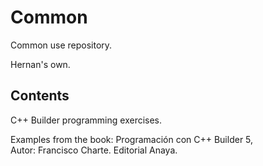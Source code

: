 # Common
Common use repository.
 
 Hernan's own.
 
 
 
 Contents
-------------
C++ Builder programming exercises.

Examples from the book:
Programación con C++ Builder 5,  
Autor: Francisco Charte.
Editorial Anaya.

